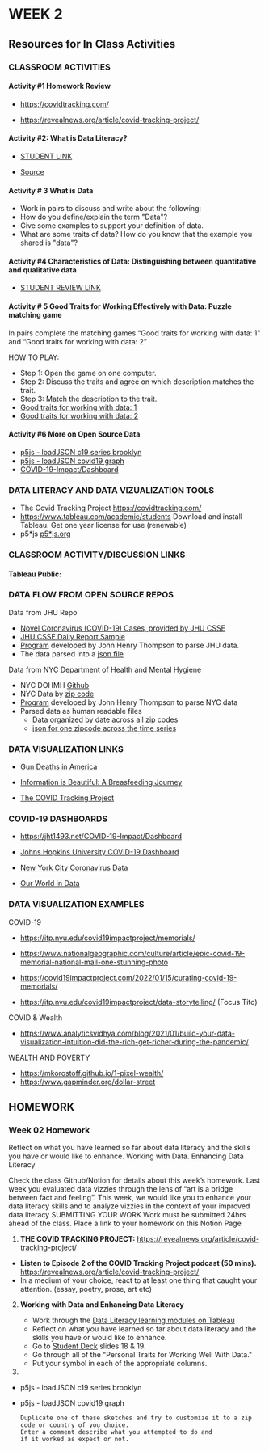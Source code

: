 # WEEK 2

## Resources for In Class Activities

### CLASSROOM ACTIVITIES

<!-- #### Activity 1 - Using p5js to analyze and compare public data from NYC repo

- https://editor.p5js.org/jht1493/sketches/bxiT7lMbt
  loadJSON c19 series brooklyn
 -->

#### Activity #1 Homework Review

- https://covidtracking.com/

- https://revealnews.org/article/covid-tracking-project/

#### Activity #2: What is Data Literacy?

<!-- - [WHAT IS DATA LITERACY](https://directpoll.com/r?XDbzPBd3ixYqg8nF1sqf6asjK73elVm0tbOdmKWKsIpM6Q5) -->

- [STUDENT LINK](https://etc.ch/Fvsb)

- [Source](https://trailhead.salesforce.com/content/learn/modules/data-literacy-basics/understand-data-literacy)

#### Activity # 3 What is Data

- Work in pairs to discuss and write about the following:
- How do you define/explain the term "Data"?
- Give some examples to support your definition of data.
- What are some traits of data? How do you know that the example you shared is "data"?

#### Activity #4 Characteristics of Data: Distinguishing between quantitative and qualitative data

<!-- - [Characteristics of Data](https://directpoll.com/r?XDbzPBd3ixYqg8xnOSETUXXpQM3KR5RQMvOZsHqX3G1aBd) -->

- [STUDENT REVIEW LINK](https://directpoll.com/v?XDVhEtVGjnf0KANkTP0BzqzthGp6iugSAXDQ)

#### Activity # 5 Good Traits for Working Effectively with Data: Puzzle matching game

In pairs complete the matching games “Good traits for working with data: 1" and “Good traits for working with data: 2”

HOW TO PLAY:

- Step 1: Open the game on one computer.
- Step 2: Discuss the traits and agree on which description matches the trait.
- Step 3: Match the description to the trait.
- [Good traits for working with data: 1](https://puzzel.org/en/matching-pairs/play?p=-OMJQmibJuYKXQp7Gj2E)
- [Good traits for working with data: 2](https://puzzel.org/en/matching-pairs/play?p=-OMJG0vK67XFGqYmcs4K)

#### Activity #6 More on Open Source Data

- [p5js - loadJSON c19 series brooklyn](https://editor.p5js.org/jht9629-nyu/sketches/u_q1yOmY-)
- [p5js - loadJSON covid19 graph](https://editor.p5js.org/jht9629-nyu/sketches/vahJvTmV7)
- [COVID-19-Impact/Dashboard](https://jht1493.net/COVID-19-Impact/Dashboard)

### DATA LITERACY AND DATA VIZUALIZATION TOOLS

- The Covid Tracking Project https://covidtracking.com/
- https://www.tableau.com/academic/students Download and install Tableau. Get one year license for use (renewable)
- p5*js [p5*js.org](https://p5js.org/)

### CLASSROOM ACTIVITY/DISCUSSION LINKS

#### Tableau Public:

<!--  [What is a Good SAT Score](https://public.tableau.com/app/profile/mehras/viz/WhatisagoodSATscore/WhatisagoodSATscore)

### SOME NOTES ON DATA LITERACY\*

Data is a set of numerical values described by qualitative and quantitative variables.
Data visualizations (graphs, charts, maps and other creative visualizations) should:

- Have a clear title and purpose
- Provide insight into the data
- Make clear what the visualization represents
- Make it's intention clear within moments
- Reveal trends and patterns if they exist
- Provide easy access to insights into the data

In addition:

- If outliers in the data exist they should be easy to spot
- The completeness of the data should be explained
- A data literate consumer should be able to spot whether the author deliberately excluded or hid relevant data

In creating or examining visualizations ask:

- Can I answer all of my questions with what I see, or do I need more data?
- ​Is it clear what has been measured, and what the numbers represent?
- Are there helpful notes, labels, and navigational hints?
- Can the viewer gather useful and actionable data from this visualization?

\*Source: Tableau Online -->

### DATA FLOW FROM OPEN SOURCE REPOS

Data from JHU Repo

- [Novel Coronavirus (COVID-19) Cases, provided by JHU CSSE](https://github.com/CSSEGISandData/COVID-19)
- [JHU CSSE Daily Report Sample](https://github.com/CSSEGISandData/COVID-19/blob/master/csse_covid_19_data/csse_covid_19_daily_reports/01-10-2022.csv)
- [Program](https://github.com/EP-Visual-Design/COVID-19-Impact-Project/blob/master/parse/aparse.js) developed by John Henry Thompson to parse JHU data.
- The data parsed into a [json file](https://github.com/EP-Visual-Design/COVID-19-parsed-data/blob/main/c_data/world/c_meta.json)

Data from NYC Department of Health and Mental Hygiene

- NYC DOHMH [Github](https://github.com/nychealth/coronavirus-data)
- NYC Data by [zip code](https://github.com/nychealth/coronavirus-data/blob/master/totals/data-by-modzcta.csv)
- [Program](https://github.com/EP-Visual-Design/COVID-19-Impact-Project/blob/master/parse/parse_nyc.js) developed by John Henry Thompson to parse NYC data
- Parsed data as human readable files
  - [Data organized by date across all zip codes](https://github.com/EP-Visual-Design/COVID-19-parsed-data/blob/main/c_data/nyc/c_subs/Brooklyn/c_days/2020-05-18.json)
  - [json for one zipcode across the time series](https://github.com/EP-Visual-Design/COVID-19-parsed-data/blob/main/c_data/nyc/c_subs/Brooklyn/c_series/11201.json)

### DATA VISUALIZATION LINKS

- [Gun Deaths in America](https://fivethirtyeight.com/features/gun-deaths/)

- [Information is Beautiful: A Breasfeeding Journey](https://public.tableau.com/app/profile/louise.shorten/viz/InformationisBeautiful-ABreastfeedingJourney/ABreastfeedingJourney)

- [The COVID Tracking Project](https://covidtracking.com/)

### COVID-19 DASHBOARDS

- https://jht1493.net/COVID-19-Impact/Dashboard

- [Johns Hopkins University COVID-19 Dashboard](https://www.arcgis.com/apps/dashboards/bda7594740fd40299423467b48e9ecf6)

- [New York City Coronavirus Data](https://www.nytimes.com/interactive/2021/us/new-york-city-new-york-covid-cases.html)

- [Our World in Data](https://ourworldindata.org/coronavirus)

### DATA VISUALIZATION EXAMPLES

COVID-19

- https://itp.nyu.edu/covid19impactproject/memorials/

- https://www.nationalgeographic.com/culture/article/epic-covid-19-memorial-national-mall-one-stunning-photo

- https://covid19impactproject.com/2022/01/15/curating-covid-19-memorials/

- https://itp.nyu.edu/covid19impactproject/data-storytelling/ (Focus Tito)

COVID & Wealth

- https://www.analyticsvidhya.com/blog/2021/01/build-your-data-visualization-intuition-did-the-rich-get-richer-during-the-pandemic/

WEALTH AND POVERTY

- https://mkorostoff.github.io/1-pixel-wealth/
- https://www.gapminder.org/dollar-street

## HOMEWORK

<!-- #### SUBMITTING YOUR WORK

- Submit homework to your folder on the [2025 CLASS GOOGLE DRIVE](https://drive.google.com/drive/folders/1mZmYxfX1zRKsR6dWYH7YbmGKFOiJ1lcV) -->

### Week 02 Homework

<!-- 1. **Reflect on Week 2 class.** Think about whether you might like to contribute to building the project or creating a new piece of work for your final project. _Be prepared to discuss in class._-->

   <!-- This three-part podcast series exposes the Centers for Disease Control and Prevention’s (CDC's) bungled response to COVID-19 in the early days of the pandemic and takes listeners inside the massive volunteer effort to collect data about tests, cases, hospitalizations and deaths in the U.S. The United States has 4% of the world’s population, but 16% of COVID-19 deaths. This podcast series investigates the failures that led to over 1 million Americans dying from COVID-19 and what that tells us about the nation’s ability to respond to the next pandemic. This three-part series was reported by Artis Curiskis and Kara Oehler and hosted by infectious disease expert Jessica Malaty Rivera. -->

Reflect on what you have learned so far about data literacy and the skills you have or would like to enhance.
Working with Data. Enhancing Data Literacy

Check the class Github/Notion for details about this week’s homework. Last week you evaluated data vizzies through the lens of “art is a bridge between fact and feeling”. This week, we would like you to enhance your data literacy skills and to analyze vizzies in the context of your improved data literacy
SUBMITTING YOUR WORK
Work must be submitted 24hrs ahead of the class.
Place a link to your homework on this Notion Page

1. **THE COVID TRACKING PROJECT:** https://revealnews.org/article/covid-tracking-project/

- **Listen to Episode 2 of the COVID Tracking Project podcast (50 mins).** https://revealnews.org/article/covid-tracking-project/
- In a medium of your choice, react to at least one thing that caught your attention. (essay, poetry, prose, art etc)

2. **Working with Data and Enhancing Data Literacy**

   - Work through the [Data Literacy learning modules on Tableau](https://www.tableau.com/learn/data-skills)
   - Reflect on what you have learned so far about data literacy and the skills you have or would like to enhance.
   - Go to [Student Deck](https://docs.google.com/presentation/d/1DEIWJVzJyCSeTFdtJaDw8tnUyHQRROa3NtmFLA9BhM8/edit?usp=sharing) slides 18 & 19.
   - Go through all of the "Personal Traits for Working Well With Data."
   - Put your symbol in each of the appropriate columns.

3.

- p5js - loadJSON c19 series brooklyn
- p5js - loadJSON covid19 graph
  ```
  Duplicate one of these sketches and try to customize it to a zip code or country of you choice.
  Enter a comment describe what you attempted to do and
  if it worked as expect or not.
  ```
    <!-- 5. **Choose a new data vizzies or one from last week's homework.**
- Put screenshots, images (if from printed material) and links if relevant into your Week 2 Google folder.

- Analyze the vizzie through the lens of data literacy as we discussed in class. For the vizzie you chose, write down your answers to the following questions:

- What is the source of the data?
- What does the chart/graph/visualization represent?
- Is there a clear title and purpose?
- Is the title informative/accurate/misleading/vague? COuld you suggest a more accurate or informative title?
- Can you understand the intent of the visualization in a few moments?
- Is there enough auxiliary information to help you decode the data? What auxiliary information is provided? How is it provided?
- Does the visualization allow you to access granularity?
- What insight into the data does the visualization provide?
- Do any particular patterns or trends emerge? If so, what are they? -->

### Submitting Your Homework

- Work must be submitted 24hrs ahead of the class.
- [Place a link to your homework on this Notion Page](https://www.notion.so/Week02-1c3cdd96a84f80cdb4c7c853509efe94)

<!-- ## Homework

#### INSTRUCTIONS
### HUMANIZING COVID-19 DATA (Find) other non-COVID examples)

- [COVID-19 Impact Project Blog Post on Humanizing COVID-19 Data](https://covid19impactproject.com/2022/01/15/curating-covid-19-memorials/)

- [Washington Post Article: Pandemic First Wave](https://www.washingtonpost.com/nation/2020/04/12/coronavirus-first-1000-deaths/?arc404=true)

#### INSTRUCTIONS


[def]: https://public.tableau.com/app/profile/louise.shorten/viz/InformationisBeautiful-ABreastfeedingJourney/ABreastfeedingJourney
 -->
